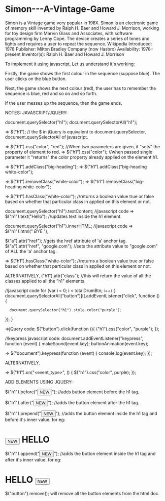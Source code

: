 # Simon---A-Vintage-Game

Simon is a Vintage game very popular in 198X.
Simon is an electronic game of memory skill invented by Ralph H. Baer and Howard J. Morrison, working for toy design firm Marvin Glass and Associates, with software programming by Lenny Cope. The device creates a series of tones and lights and requires a user to repeat the sequence. Wikipedia
Introduced: 1978
Publisher: Milton Bradley Company (now Hasbro)
Availability: 1978–present
Inventor(s): Ralph H. Baer and Howard J. Morrison


To implement it using javascript, Let us understand it's working:

Firstly, the game shows the first colour in the sequence (suppose blue). The user clicks on the blue button.

Next, the game shows the next colour (red), the user has to remember the sequence is blue, red and so on and so forth.

If the user messes up the sequence, then the game ends. 



NOTES:
JAVASCRIPT/JQUERY:

document.querySelector("h1");
document.querySelectorAll("h1");

=> $("h1");
// the $ in jQuery is equivalent to document.querySelector, document.querySelectorAll of javascript.

=> $("h1").css("color", "red");  //When two parameters are given, it "sets" the property of element to red.
=> $("h1").css("color");  //when passed single parameter it "returns" the color property already applied on the element h1.

=> $("h1").addClass("big-heading");
=> $("h1").addClass("big-heading white-color");

=> $("h1").removeClass("white-color");
=> $("h1").removeClass("big-heading white-color");

=> $("h1").hasClass("white-color");
//returns a boolean value true or false based on whether that particular class in applied on this element or not.

document.querySelector("h1").textContent;  //javascript code
=> $("h1").text("Hello"); //updates text inside the h1 element.


document.querySelector("h1").innerHTML;  //javascript code
=> $("h1").html("<em> BYE </em>");

$("a").attr("href");  //gets the href attribute of 'a' anchor tag.
$("a").attr("href", "google.com");  //sets the attribute value to "google.com" of ALL the 'a' anchor tag.

=> $("h1").hasClass("white-color");
//returns a boolean value true or false based on whether that particular class in applied on this element or not.

ALTERNATIVELY,
("h1").attr("class");  //this will return the value of all the classes applied to all the "h1" elements.




//javascript code
for (var i = 0; i < totalDrumBtn; i++) {
  document.querySelectorAll("button")[i].addEventListener("click", function () {
    
      document.querySelector("h1").style.color("purple");

  });
}

=>jQuery code:
$("button").click(function (){
    ("h1").css("color", "purple");
});


//keypress javascript code:
document.addEventListener("keypress", function (event) {
  makeSound(event.key);
  buttonAnimation(event.key);

=> $("document").keypress(function (event) {
    console.log(event.key);
});

ALTERNATIVELY,

=> $("h1").on("<event_type>", <callbackFunction> () {
    $("h1").css("color", purple); 
});


ADD ELEMENTS USING JQUERY:

$("h1").before("<button> NEW </button>");  //adds button element before the h1 tag.

$("h1").after("<button> NEW </button>");    //adds the button element after the h1 tag.

$("h1").prepend("<button> NEW </button>");  //adds the button element inside the h1 tag and before it's inner value. for eg: <h1> <button> NEW </button> HELLO </h1>

$("h1").append("<button> NEW </button>");  //adds the button element inside the h1 tag and after it's inner value. for eg: <h1> HELLO <button> NEW </button> </h1>



$("button").remove(); will remove all the button elements from the html doc. 

